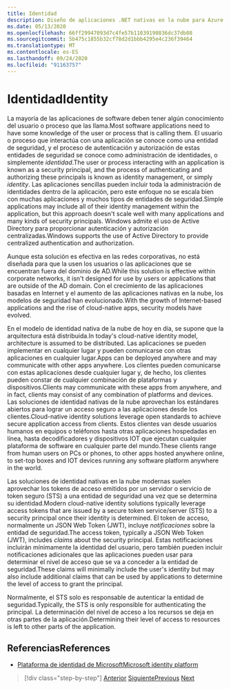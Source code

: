 ```yaml
---
title: Identidad
description: Diseño de aplicaciones .NET nativas en la nube para Azure | Identidad
ms.date: 05/13/2020
ms.openlocfilehash: 66ff29947093d7c4fe57b11039190836dc37db08
ms.sourcegitcommit: 5b475c1855b32cf78d2d1bbb4295e4c236f39464
ms.translationtype: MT
ms.contentlocale: es-ES
ms.lasthandoff: 09/24/2020
ms.locfileid: "91163757"
---
```

# <a name="identity"></a><span data-ttu-id="baff4-103">Identidad</span><span class="sxs-lookup"><span data-stu-id="baff4-103">Identity</span></span>

<span data-ttu-id="baff4-104">La mayoría de las aplicaciones de software deben tener algún conocimiento del usuario o proceso que las llama.</span><span class="sxs-lookup"><span data-stu-id="baff4-104">Most software applications need to have some knowledge of the user or process that is calling them.</span></span> <span data-ttu-id="baff4-105">El usuario o proceso que interactúa con una aplicación se conoce como una entidad de seguridad, y el proceso de autenticación y autorización de estas entidades de seguridad se conoce como administración de identidades, o simplemente *identidad*.</span><span class="sxs-lookup"><span data-stu-id="baff4-105">The user or process interacting with an application is known as a security principal, and the process of authenticating and authorizing these principals is known as identity management, or simply *identity*.</span></span> <span data-ttu-id="baff4-106">Las aplicaciones sencillas pueden incluir toda la administración de identidades dentro de la aplicación, pero este enfoque no se escala bien con muchas aplicaciones y muchos tipos de entidades de seguridad.</span><span class="sxs-lookup"><span data-stu-id="baff4-106">Simple applications may include all of their identity management within the application, but this approach doesn't scale well with many applications and many kinds of security principals.</span></span> <span data-ttu-id="baff4-107">Windows admite el uso de Active Directory para proporcionar autenticación y autorización centralizadas.</span><span class="sxs-lookup"><span data-stu-id="baff4-107">Windows supports the use of Active Directory to provide centralized authentication and authorization.</span></span>

<!-- (insert figure showing Windows AD auth model) -->

<span data-ttu-id="baff4-108">Aunque esta solución es efectiva en las redes corporativas, no está diseñada para que la usen los usuarios o las aplicaciones que se encuentran fuera del dominio de AD.</span><span class="sxs-lookup"><span data-stu-id="baff4-108">While this solution is effective within corporate networks, it isn't designed for use by users or applications that are outside of the AD domain.</span></span> <span data-ttu-id="baff4-109">Con el crecimiento de las aplicaciones basadas en Internet y el aumento de las aplicaciones nativas en la nube, los modelos de seguridad han evolucionado.</span><span class="sxs-lookup"><span data-stu-id="baff4-109">With the growth of Internet-based applications and the rise of cloud-native apps, security models have evolved.</span></span>

<span data-ttu-id="baff4-110">En el modelo de identidad nativa de la nube de hoy en día, se supone que la arquitectura está distribuida.</span><span class="sxs-lookup"><span data-stu-id="baff4-110">In today's cloud-native identity model, architecture is assumed to be distributed.</span></span> <span data-ttu-id="baff4-111">Las aplicaciones se pueden implementar en cualquier lugar y pueden comunicarse con otras aplicaciones en cualquier lugar.</span><span class="sxs-lookup"><span data-stu-id="baff4-111">Apps can be deployed anywhere and may communicate with other apps anywhere.</span></span> <span data-ttu-id="baff4-112">Los clientes pueden comunicarse con estas aplicaciones desde cualquier lugar y, de hecho, los clientes pueden constar de cualquier combinación de plataformas y dispositivos.</span><span class="sxs-lookup"><span data-stu-id="baff4-112">Clients may communicate with these apps from anywhere, and in fact, clients may consist of any combination of platforms and devices.</span></span> <span data-ttu-id="baff4-113">Las soluciones de identidad nativas de la nube aprovechan los estándares abiertos para lograr un acceso seguro a las aplicaciones desde los clientes.</span><span class="sxs-lookup"><span data-stu-id="baff4-113">Cloud-native identity solutions leverage open standards to achieve secure application access from clients.</span></span> <span data-ttu-id="baff4-114">Estos clientes van desde usuarios humanos en equipos o teléfonos hasta otras aplicaciones hospedadas en línea, hasta decodificadores y dispositivos IOT que ejecutan cualquier plataforma de software en cualquier parte del mundo.</span><span class="sxs-lookup"><span data-stu-id="baff4-114">These clients range from human users on PCs or phones, to other apps hosted anywhere online, to set-top boxes and IOT devices running any software platform anywhere in the world.</span></span>

<span data-ttu-id="baff4-115">Las soluciones de identidad nativas en la nube modernas suelen aprovechar los tokens de acceso emitidos por un servidor o servicio de token seguro (STS) a una entidad de seguridad una vez que se determina su identidad.</span><span class="sxs-lookup"><span data-stu-id="baff4-115">Modern cloud-native identity solutions typically leverage access tokens that are issued by a secure token service/server (STS) to a security principal once their identity is determined.</span></span> <span data-ttu-id="baff4-116">El token de acceso, normalmente un JSON Web Token (JWT), incluye *notificaciones* sobre la entidad de seguridad.</span><span class="sxs-lookup"><span data-stu-id="baff4-116">The access token, typically a JSON Web Token (JWT), includes *claims* about the security principal.</span></span> <span data-ttu-id="baff4-117">Estas notificaciones incluirán mínimamente la identidad del usuario, pero también pueden incluir notificaciones adicionales que las aplicaciones pueden usar para determinar el nivel de acceso que se va a conceder a la entidad de seguridad.</span><span class="sxs-lookup"><span data-stu-id="baff4-117">These claims will minimally include the user's identity but may also include additional claims that can be used by applications to determine the level of access to grant the principal.</span></span>

<!-- (insert figure showing basic handshake involving a principal, an STS, and an app) -->

<span data-ttu-id="baff4-118">Normalmente, el STS solo es responsable de autenticar la entidad de seguridad.</span><span class="sxs-lookup"><span data-stu-id="baff4-118">Typically, the STS is only responsible for authenticating the principal.</span></span> <span data-ttu-id="baff4-119">La determinación del nivel de acceso a los recursos se deja en otras partes de la aplicación.</span><span class="sxs-lookup"><span data-stu-id="baff4-119">Determining their level of access to resources is left to other parts of the application.</span></span>

## <a name="references"></a><span data-ttu-id="baff4-120">Referencias</span><span class="sxs-lookup"><span data-stu-id="baff4-120">References</span></span>

- [<span data-ttu-id="baff4-121">Plataforma de identidad de Microsoft</span><span class="sxs-lookup"><span data-stu-id="baff4-121">Microsoft identity platform</span></span>](/azure/active-directory/develop/)

>[!div class="step-by-step"]
><span data-ttu-id="baff4-122">[Anterior](azure-monitor.md)
>[Siguiente](authentication-authorization.md)</span><span class="sxs-lookup"><span data-stu-id="baff4-122">[Previous](azure-monitor.md)
[Next](authentication-authorization.md)</span></span>
